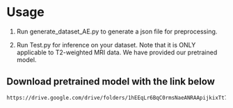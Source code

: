 # Usage
1. Run generate_dataset_AE.py to generate a json file for preprocessing.
   
2. Run Test.py for inference on your dataset. Note that it is ONLY applicable to T2-weighted MRI data.
    We have provided our pretrained model.
## Download pretrained model with the link below
```bash
https://drive.google.com/drive/folders/1hEEqLr6BqC0rmsNaeANRAApijkixTt79?usp=sharing
